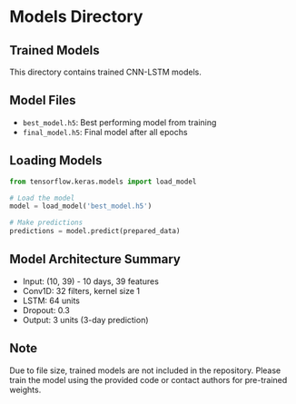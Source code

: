 # Models Directory

## Trained Models

This directory contains trained CNN-LSTM models.

## Model Files
- `best_model.h5`: Best performing model from training
- `final_model.h5`: Final model after all epochs

## Loading Models

```python
from tensorflow.keras.models import load_model

# Load the model
model = load_model('best_model.h5')

# Make predictions
predictions = model.predict(prepared_data)
```

## Model Architecture Summary
- Input: (10, 39) - 10 days, 39 features
- Conv1D: 32 filters, kernel size 1
- LSTM: 64 units
- Dropout: 0.3
- Output: 3 units (3-day prediction)

## Note
Due to file size, trained models are not included in the repository.
Please train the model using the provided code or contact authors for pre-trained weights.